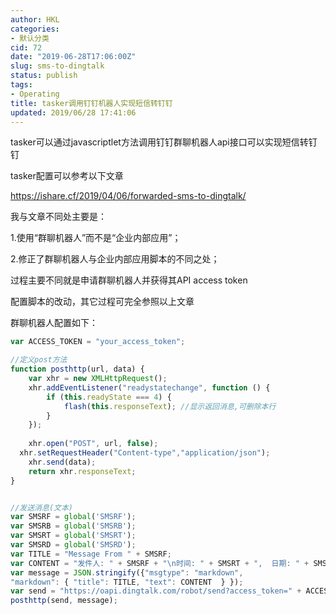 ```yaml
---
author: HKL
categories:
- 默认分类
cid: 72
date: "2019-06-28T17:06:00Z"
slug: sms-to-dingtalk
status: publish
tags:
- Operating
title: tasker调用钉钉机器人实现短信转钉钉
updated: 2019/06/28 17:41:06
---
```



tasker可以通过javascriptlet方法调用钉钉群聊机器人api接口可以实现短信转钉钉

tasker配置可以参考以下文章

https://ishare.cf/2019/04/06/forwarded-sms-to-dingtalk/

我与文章不同处主要是：

1.使用“群聊机器人”而不是“企业内部应用”；

2.修正了群聊机器人与企业内部应用脚本的不同之处；


过程主要不同就是申请群聊机器人并获得其API access token

配置脚本的改动，其它过程可完全参照以上文章



群聊机器人配置如下：


<!--more-->


```javascript
var ACCESS_TOKEN = "your_access_token";

//定义post方法
function posthttp(url, data) {
    var xhr = new XMLHttpRequest();
    xhr.addEventListener("readystatechange", function () {
        if (this.readyState === 4) {
            flash(this.responseText); //显示返回消息,可删除本行
        }
    });
  
    xhr.open("POST", url, false);
  xhr.setRequestHeader("Content-type","application/json");
    xhr.send(data);
    return xhr.responseText;
}


//发送消息(文本)
var SMSRF = global('SMSRF');
var SMSRB = global('SMSRB');
var SMSRT = global('SMSRT');
var SMSRD = global('SMSRD');
var TITLE = "Message From " + SMSRF;
var CONTENT = "发件人: " + SMSRF + "\n时间: " + SMSRT + ",  日期: " + SMSRD + "\n短信内容: " + SMSRB;
var message = JSON.stringify({"msgtype": "markdown", 
"markdown": { "title": TITLE, "text": CONTENT  } });
var send = "https://oapi.dingtalk.com/robot/send?access_token=" + ACCESS_TOKEN;
posthttp(send, message);
```